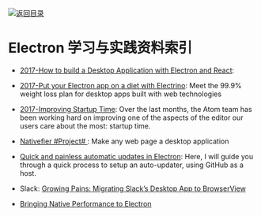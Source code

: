 [![返回目录](https://parg.co/UGo)](https://parg.co/b4z) 

# Electron 学习与实践资料索引

- [2017-How to build a Desktop Application with Electron and React](https://parg.co/bI4): 

- [2017-Put your Electron app on a diet with Electrino](https://parg.co/bM2): Meet the 99.9% weight loss plan for desktop apps built with web technologies

- [2017-Improving Startup Time](http://blog.atom.io/2017/04/18/improving-startup-time.html): Over the last months, the Atom team has been working hard on improving one of the aspects of the editor our users care about the most: startup time.

- [Nativefier #Project# ](https://github.com/jiahaog/nativefier): Make any web page a desktop application

- [Quick and painless automatic updates in Electron](https://parg.co/USW): Here, I will guide you through a quick process to setup an auto-updater, using GitHub as a host.

- Slack: [Growing Pains: Migrating Slack’s Desktop App to BrowserView](https://parg.co/UKp)

- [Bringing Native Performance to Electron](https://blog.realm.io/native-performance-electron-realm/)
